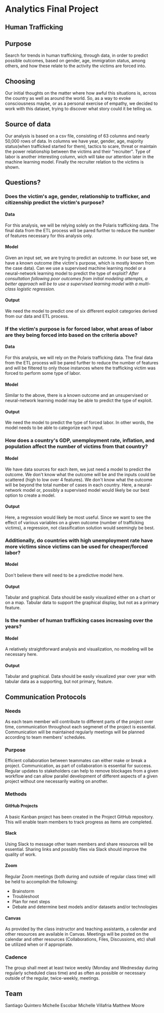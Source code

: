 # Analytics Final Project

## Human Trafficking

## Purpose
Search for trends in human trafficking, through data, in order to predict possible outcomes, based on gender, age, immigration status, among others, and how these relate to the activity the victims are forced into.

## Choosing
Our initial thoughts on the matter where how awful this situations is, across the country as well as around the world. So, as a way to evoke consciousness maybe, or as a personal exercise of empathy, we decided to work with this dataset, trying to discover what story could it be telling us. 

## Source of data
Our analysis is based on a csv file, consisting of 63 columns and nearly 50,000 rows of data.
In columns we have year, gender, age, majority status(when trafficked started for them),  tactics to scare, threat or maintain the power relationship between the victims and their "recruiter".
Type of labor is another interesting column, wich will take our attention later in the machine learning model.
Finally the recruiter relation to the victims is shown. 

## Questions?
### Does the victim's age, gender, relationship to trafficker, and citizenship predict the victim's purpose?
#### Data
For this analysis, we will be relying solely on the Polaris trafficking data. The final data from the ETL process will be pared further to reduce the number of features necessary for this analysis only.

#### Model
Given an input set, we are trying to predict an outcome. In our base set, we have a known outcome (the victim's purpose, which is mostly known from the case data). Can we use a supervised machine learning model or a neural-network learning model to predict the type of exploit?
*After consultation following poor outcomes from initial modeling attempts, a better approach will be to use a supervised learning model with a multi-class logistic regression.*

#### Output
We need the model to predict one of six different exploit categories derived from our data and ETL process.

### If the victim's purpose is for forced labor, what areas of labor are they being forced into based on the criteria above?
#### Data
For this analysis, we will rely on the Polaris trafficking data. The final data from the ETL process will be pared further to reduce the number of features and will be filtered to only those instances where the trafficking victim was forced to perform some type of labor.

#### Model
Similar to the above, there is a known outcome and an unsupervised or neural-network learning model may be able to predict the type of exploit.

#### Output
We need the model to predict the type of forced labor. In other words, the model needs to be able to categorize each input.

### How does a country's GDP, unemployment rate, inflation, and population affect the number of victims from that country?
#### Model
We have data sources for each item, we just need a model to predict the outcome. We don't know what the outcome will be and the inputs could be scattered (high to low over 4 features). We don't know what the outcome will be beyond the total number of cases in each country. Here, a neural-network model or, possibly a supervised model would likely be our best option to create a model.

#### Output
Here, a regression would likely be most useful. Since we want to see the effect of various variables on a given outcome (number of trafficking victims), a regression, not classification solution would seemingly be best.

### Additionally, do countries with high unemployment rate have more victims since victims can be used for cheaper/forced labor?
#### Model
Don't believe there will need to be a predictive model here.

#### Output
Tabular and graphical. Data should be easily visualized either on a chart or on a map. Tabular data to support the graphical display, but not as a primary feature.

### Is the number of human trafficking cases increasing over the years?
#### Model
A relatively straightforward analysis and visualization, no modeling will be necessary here.

#### Output
Tabular and graphical. Data should be easily visualized year over year with tabular data as a supporting, but not primary, feature.

## Communication Protocols
### Needs
As each team member will contribute to different parts of the project over time, communication throughout each segmenet of the project is essential. Communication will be maintained regularly meetings will be planned according to team members' schedules.

### Purpose
Efficient collaboration between teammates can either make or break a project. Communication, as part of collaboration is essential for success. Regular updates to stakeholders can help to remove blockages from a given workflow and can allow parallel development of different aspects of a given project without one necessarily waiting on another.

### Methods
#### GitHub Projects
A basic Kanban project has been created in the Project GitHub repository. This will enable team members to track progress as items are completed.

#### Slack
Using Slack to message other team members and share resources will be essential. Sharing links and possibly files via Slack should improve the quality of work.

#### Zoom
Regular Zoom meetings (both during and outside of regular class time) will be held to accomplish the following:
- Brainstorm
- Troubleshoot
- Plan for next steps
- Debate and determine best models and/or datasets and/or technologies

#### Canvas
As provided by the class instructor and teaching assistants, a calendar and other resources are available in Canvas. Meetings will be posted on the calendar and other resources (Collaborations, Files, Discussions, etc) shall be utilized when or if appropriate.

### Cadence
The group shall meet at least twice weekly (Monday and Wednesday during regularly scheduled class time) and as often as possible or necessary outside of the regular, twice-weekly, meetings.

## Team
Santiago Quintero
Michelle Escobar
Michelle Villafria
Matthew Moore